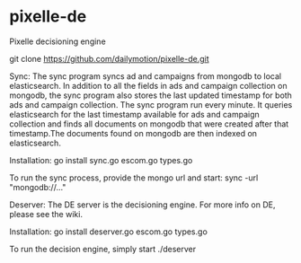 pixelle-de
==========

Pixelle decisioning engine

git clone https://github.com/dailymotion/pixelle-de.git

Sync: The sync program syncs ad and campaigns from mongodb to local elasticsearch. In addition to all the fields in ads and campaign collection on mongodb, the sync program also stores the last updated timestamp for both ads and campaign collection. The sync program run every minute. It queries elasticsearch for the last timestamp available for ads and campaign collection and finds all documents on mongodb that were created after that timestamp.The documents found on mongodb are then indexed on elasticsearch.

Installation: 
go install sync.go escom.go types.go

To run the sync process, provide the mongo url and start:
sync -url "mongodb://..." 


Deserver: The DE server is the decisioning engine. For more info on DE, please see the wiki.

Installation: 
go install deserver.go escom.go types.go

To run the decision engine, simply start
./deserver


